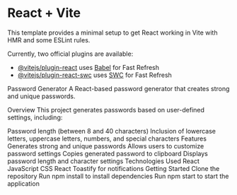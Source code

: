 # React + Vite

This template provides a minimal setup to get React working in Vite with HMR and some ESLint rules.

Currently, two official plugins are available:

- [@vitejs/plugin-react](https://github.com/vitejs/vite-plugin-react/blob/main/packages/plugin-react/README.md) uses [Babel](https://babeljs.io/) for Fast Refresh
- [@vitejs/plugin-react-swc](https://github.com/vitejs/vite-plugin-react-swc) uses [SWC](https://swc.rs/) for Fast Refresh

Password Generator
A React-based password generator that creates strong and unique passwords.

Overview
This project generates passwords based on user-defined settings, including:

Password length (between 8 and 40 characters)
Inclusion of lowercase letters, uppercase letters, numbers, and special characters
Features
Generates strong and unique passwords
Allows users to customize password settings
Copies generated password to clipboard
Displays password length and character settings
Technologies Used
React
JavaScript
CSS
React Toastify for notifications
Getting Started
Clone the repository
Run npm install to install dependencies
Run npm start to start the application
